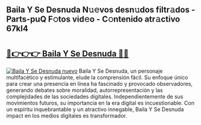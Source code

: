 ## Baila Y Se Desnuda N𝚞𝚎vos desn𝚞dos filtr𝚊dos - Parts-puQ F𝚘tos vid𝚎o - C𝚘ntenido atr𝚊ctivo 67kl4

# <h2><a href="http://mb8w71.tromn.icu/?c=Baila+Y+Se+Desnuda">🔗👉👉👉 Baila Y Se Desnuda 🔗🔗</a></h2>

[![Baila Y Se Desnuda nuevo](https://i.imgur.com/pEAQMta.gif)](http://mb8w71.tromn.icu/?c=Baila+Y+Se+Desnuda)
Baila Y Se Desnuda, un personaje multifacético y estimulante, elude la comprensión fácil. Su enfoque único para crear una presencia en línea ha fascinado y provocado observadores, generando debates sobre moralidad, autorrepresentación y las complejidades de las sociedades digitales. Independientemente de sus movimientos futuros, su importancia en la era digital es incuestionable. Con un espíritu inquebrantable y un atractivo innegable, Baila Y Se Desnuda impact en los medios digitales es transformador.
